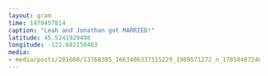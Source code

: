 ```yaml
---
layout: gram
time: 1470457814
caption: "Leah and Jonathan got MARRIED!"
latitude: 45.5241929498
longitude: -122.682150463
media:
- media/posts/201608/13768385_1663406337315229_1989571272_n_17850487246110366.jpg
---
```

